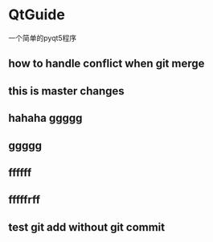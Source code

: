 # QtGuide

一个简单的pyqt5程序

## how to handle conflict when git merge

## this is master changes

## hahaha ggggg

## ggggg

## ffffff

## fffffrff

## test git add without git commit
